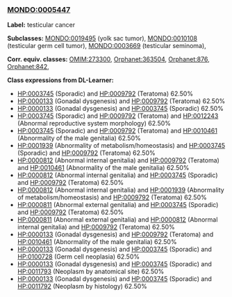 
### [MONDO:0005447](http://purl.obolibrary.org/obo/MONDO_0005447)
**Label:** testicular cancer

**Subclasses:** [MONDO:0019495](http://purl.obolibrary.org/obo/MONDO_0019495) (yolk sac tumor), [MONDO:0010108](http://purl.obolibrary.org/obo/MONDO_0010108) (testicular germ cell tumor), [MONDO:0003669](http://purl.obolibrary.org/obo/MONDO_0003669) (testicular seminoma), 

**Corr. equiv. classes:** [OMIM:273300](http://purl.obolibrary.org/obo/OMIM_273300), [Orphanet:363504](http://www.orpha.net/ORDO/Orphanet_363504), [Orphanet:876](http://www.orpha.net/ORDO/Orphanet_876), [Orphanet:842](http://www.orpha.net/ORDO/Orphanet_842), 

**Class expressions from DL-Learner:**

- [HP:0003745](http://purl.obolibrary.org/obo/HP_0003745) (Sporadic) and [HP:0009792](http://purl.obolibrary.org/obo/HP_0009792) (Teratoma) 62.50%
- [HP:0000133](http://purl.obolibrary.org/obo/HP_0000133) (Gonadal dysgenesis) and [HP:0009792](http://purl.obolibrary.org/obo/HP_0009792) (Teratoma) 62.50%
- [HP:0000133](http://purl.obolibrary.org/obo/HP_0000133) (Gonadal dysgenesis) and [HP:0003745](http://purl.obolibrary.org/obo/HP_0003745) (Sporadic) 62.50%
- [HP:0003745](http://purl.obolibrary.org/obo/HP_0003745) (Sporadic) and [HP:0009792](http://purl.obolibrary.org/obo/HP_0009792) (Teratoma) and [HP:0012243](http://purl.obolibrary.org/obo/HP_0012243) (Abnormal reproductive system morphology) 62.50%
- [HP:0003745](http://purl.obolibrary.org/obo/HP_0003745) (Sporadic) and [HP:0009792](http://purl.obolibrary.org/obo/HP_0009792) (Teratoma) and [HP:0010461](http://purl.obolibrary.org/obo/HP_0010461) (Abnormality of the male genitalia) 62.50%
- [HP:0001939](http://purl.obolibrary.org/obo/HP_0001939) (Abnormality of metabolism/homeostasis) and [HP:0003745](http://purl.obolibrary.org/obo/HP_0003745) (Sporadic) and [HP:0009792](http://purl.obolibrary.org/obo/HP_0009792) (Teratoma) 62.50%
- [HP:0000812](http://purl.obolibrary.org/obo/HP_0000812) (Abnormal internal genitalia) and [HP:0009792](http://purl.obolibrary.org/obo/HP_0009792) (Teratoma) and [HP:0010461](http://purl.obolibrary.org/obo/HP_0010461) (Abnormality of the male genitalia) 62.50%
- [HP:0000812](http://purl.obolibrary.org/obo/HP_0000812) (Abnormal internal genitalia) and [HP:0003745](http://purl.obolibrary.org/obo/HP_0003745) (Sporadic) and [HP:0009792](http://purl.obolibrary.org/obo/HP_0009792) (Teratoma) 62.50%
- [HP:0000812](http://purl.obolibrary.org/obo/HP_0000812) (Abnormal internal genitalia) and [HP:0001939](http://purl.obolibrary.org/obo/HP_0001939) (Abnormality of metabolism/homeostasis) and [HP:0009792](http://purl.obolibrary.org/obo/HP_0009792) (Teratoma) 62.50%
- [HP:0000811](http://purl.obolibrary.org/obo/HP_0000811) (Abnormal external genitalia) and [HP:0003745](http://purl.obolibrary.org/obo/HP_0003745) (Sporadic) and [HP:0009792](http://purl.obolibrary.org/obo/HP_0009792) (Teratoma) 62.50%
- [HP:0000811](http://purl.obolibrary.org/obo/HP_0000811) (Abnormal external genitalia) and [HP:0000812](http://purl.obolibrary.org/obo/HP_0000812) (Abnormal internal genitalia) and [HP:0009792](http://purl.obolibrary.org/obo/HP_0009792) (Teratoma) 62.50%
- [HP:0000133](http://purl.obolibrary.org/obo/HP_0000133) (Gonadal dysgenesis) and [HP:0009792](http://purl.obolibrary.org/obo/HP_0009792) (Teratoma) and [HP:0010461](http://purl.obolibrary.org/obo/HP_0010461) (Abnormality of the male genitalia) 62.50%
- [HP:0000133](http://purl.obolibrary.org/obo/HP_0000133) (Gonadal dysgenesis) and [HP:0003745](http://purl.obolibrary.org/obo/HP_0003745) (Sporadic) and [HP:0100728](http://purl.obolibrary.org/obo/HP_0100728) (Germ cell neoplasia) 62.50%
- [HP:0000133](http://purl.obolibrary.org/obo/HP_0000133) (Gonadal dysgenesis) and [HP:0003745](http://purl.obolibrary.org/obo/HP_0003745) (Sporadic) and [HP:0011793](http://purl.obolibrary.org/obo/HP_0011793) (Neoplasm by anatomical site) 62.50%
- [HP:0000133](http://purl.obolibrary.org/obo/HP_0000133) (Gonadal dysgenesis) and [HP:0003745](http://purl.obolibrary.org/obo/HP_0003745) (Sporadic) and [HP:0011792](http://purl.obolibrary.org/obo/HP_0011792) (Neoplasm by histology) 62.50%


